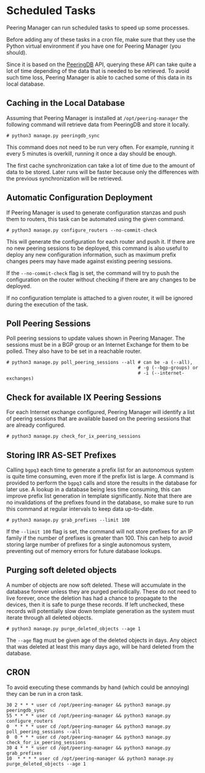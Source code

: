 # Scheduled Tasks

Peering Manager can run scheduled tasks to speed up some processes.

Before adding any of these tasks in a cron file, make sure that they use the
Python virtual environment if you have one for Peering Manager (you should).

Since it is based on the [PeeringDB](https://www.peeringdb.com) API, querying
these API can take quite a lot of time depending of the data that is needed to
be retrieved. To avoid such time loss, Peering Manager is able to cached some
of this data in its local database.

## Caching in the Local Database

Assuming that Peering Manager is installed at `/opt/peering-manager` the
following command will retrieve data from PeeringDB and store it locally.

```no-highlight
# python3 manage.py peeringdb_sync
```

This command does not need to be run very often. For example, running it every
5 minutes is overkill, running it once a day should be enough.

The first cache synchronization can take a lot of time due to the amount of
data to be stored. Later runs will be faster because only the differences with
the previous synchronization will be retrieved.

## Automatic Configuration Deployment

If Peering Manager is used to generate configuration stanzas and push them to
routers, this task can be automated using the given command.

```no-highlight
# python3 manage.py configure_routers --no-commit-check
```

This will generate the configuration for each router and push it. If there are
no new peering sessions to be deployed, this command is also useful to deploy
any new configuration information, such as maximum prefix changes peers may
have made against existing peering sessions.

If the `--no-commit-check` flag is set, the command will try to push the
configuration on the router without checking if there are any changes to be
deployed.

If no configuration template is attached to a given router, it will be ignored
during the execution of the task.

## Poll Peering Sessions

Poll peering sessions to update values shown in Peering Manager. The sessions
must be in a BGP group or an Internet Exchange for them to be polled. They also
have to be set in a reachable router.

```no-highlight
# python3 manage.py poll_peering_sessions --all # can be -a (--all),
                                                # -g (--bgp-groups) or
                                                # -i (--internet-exchanges)
```

## Check for available IX Peering Sessions

For each Internet exchange configured, Peering Manager will identify a list of
peering sessions that are available based on the peering sessions that are
already configured.

```no-highlight
# python3 manage.py check_for_ix_peering_sessions
```

## Storing IRR AS-SET Prefixes

Calling `bgpq3` each time to generate a prefix list for an autonomous system is
quite time consuming, even more if the prefix list is large. A command is
provided to perform the `bgpq3` calls and store the results in the database for
later use. A lookup in a database being less time consuming, this can improve
prefix list generation in template significantly. Note that there are no
invalidations of the prefixes found in the database, so make sure to run this
command at regular intervals to keep data up-to-date.

```no-highlight
# python3 manage.py grab_prefixes --limit 100
```

If the `--limit 100` flag is set, the command will not store prefixes for an IP
family if the number of prefixes is greater than 100. This can help to avoid
storing large number of prefixes for a single autonomous system, preventing out
of memory errors for future database lookups.

## Purging soft deleted objects

A number of objects are now soft deleted. These will accumulate in the database 
forever unless they are purged periodically. These do not need to live forever, 
once the deletion has had a chance to propagate to the devices, then it is safe 
to purge these records. If left unchecked, these records will potentially slow 
down template generation as the system must iterate through all deleted objects. 

```no-highlight
# python3 manage.py purge_deleted_objects --age 1
```

The `--age` flag must be given age of the deleted objects in days. Any object that 
was deleted at least this many days ago, will be hard deleted from the database. 

## CRON

To avoid executing these commands by hand (which could be annoying) they can be
run in a cron task.

```no-highlight
30 2 * * * user cd /opt/peering-manager && python3 manage.py peeringdb_sync
55 * * * * user cd /opt/peering-manager && python3 manage.py configure_routers
0  * * * * user cd /opt/peering-manager && python3 manage.py poll_peering_sessions --all
0  0 * * * user cd /opt/peering-manager && python3 manage.py check_for_ix_peering_sessions
30 4 * * * user cd /opt/peering-manager && python3 manage.py grab_prefixes
10  * * * * user cd /opt/peering-manager && python3 manage.py purge_deleted_objects --age 1
```
